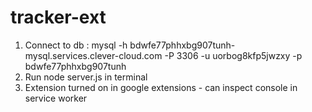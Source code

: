 # tracker-ext

1. Connect to db :
   mysql -h bdwfe77phhxbg907tunh-mysql.services.clever-cloud.com -P 3306 -u uorbog8kfp5jwzxy -p bdwfe77phhxbg907tunh
2. Run node server.js in terminal
3. Extension turned on in google extensions - can inspect console in service worker
